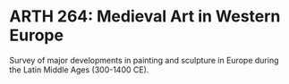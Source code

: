 # ARTH 264: Medieval Art in Western Europe

Survey of major developments in painting and sculpture in Europe during the Latin Middle Ages (300-1400 CE).